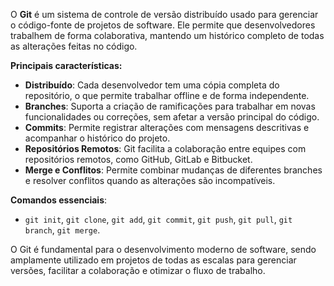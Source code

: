 O **Git** é um sistema de controle de versão distribuído usado para gerenciar o código-fonte de projetos de software. Ele permite que desenvolvedores trabalhem de forma colaborativa, mantendo um histórico completo de todas as alterações feitas no código.

**Principais características:**
- **Distribuído**: Cada desenvolvedor tem uma cópia completa do repositório, o que permite  trabalhar offline e de forma independente.
- **Branches**: Suporta a criação de ramificações para trabalhar em novas funcionalidades ou correções, sem afetar a versão principal do código.
- **Commits**: Permite registrar alterações com mensagens descritivas e acompanhar o histórico do projeto.
- **Repositórios Remotos**: Git facilita a colaboração entre equipes com repositórios remotos, como GitHub, GitLab e Bitbucket.
- **Merge e Conflitos**: Permite combinar mudanças de diferentes branches e resolver conflitos quando as alterações são incompatíveis.

**Comandos essenciais**:
- `git init`, `git clone`, `git add`, `git commit`, `git push`, `git pull`, `git branch`, `git merge`.

O Git é fundamental para o desenvolvimento moderno de software, sendo amplamente utilizado em projetos de todas as escalas para gerenciar versões, facilitar a colaboração e otimizar o fluxo de trabalho.